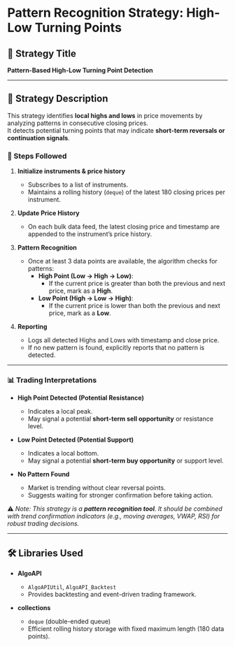 # Pattern Recognition Strategy: High-Low Turning Points

## 📌 Strategy Title
**Pattern-Based High-Low Turning Point Detection**

---

## 📖 Strategy Description

This strategy identifies **local highs and lows** in price movements by analyzing patterns in consecutive closing prices.  
It detects potential turning points that may indicate **short-term reversals or continuation signals**.

### 🔹 Steps Followed

1. **Initialize instruments & price history**  
   - Subscribes to a list of instruments.  
   - Maintains a rolling history (`deque`) of the latest 180 closing prices per instrument.  

2. **Update Price History**  
   - On each bulk data feed, the latest closing price and timestamp are appended to the instrument’s price history.  

3. **Pattern Recognition**  
   - Once at least 3 data points are available, the algorithm checks for patterns:  
     - **High Point (Low → High → Low)**:  
       - If the current price is greater than both the previous and next price, mark as a **High**.  
     - **Low Point (High → Low → High)**:  
       - If the current price is lower than both the previous and next price, mark as a **Low**.  

4. **Reporting**  
   - Logs all detected Highs and Lows with timestamp and close price.  
   - If no new pattern is found, explicitly reports that no pattern is detected.  

---

### 📊 Trading Interpretations

- **High Point Detected (Potential Resistance)**  
  - Indicates a local peak.  
  - May signal a potential **short-term sell opportunity** or resistance level.  

- **Low Point Detected (Potential Support)**  
  - Indicates a local bottom.  
  - May signal a potential **short-term buy opportunity** or support level.  

- **No Pattern Found**  
  - Market is trending without clear reversal points.  
  - Suggests waiting for stronger confirmation before taking action.  

⚠️ *Note: This strategy is a **pattern recognition tool**. It should be combined with trend confirmation indicators (e.g., moving averages, VWAP, RSI) for robust trading decisions.*  

---

## 🛠️ Libraries Used

- **AlgoAPI**  
  - `AlgoAPIUtil`, `AlgoAPI_Backtest`  
  - Provides backtesting and event-driven trading framework.  

- **collections**  
  - `deque` (double-ended queue)  
  - Efficient rolling history storage with fixed maximum length (180 data points).  


